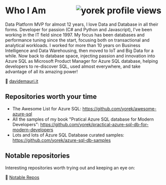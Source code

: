 # Who I Am  <img align="right" src="https://komarev.com/ghpvc/?username=yorek&color=brightgreen" alt="yorek profile views" />

Data Platform MVP for almost 12 years, I love Data and Database in all their forms. Developer for passion (C# and Python and Javascript), I've been working in the IT field since 1997. My focus has been databases and performance tuning since the start, focusing both on transactional and analytical workloads. I worked for more than 10 years on Business Intelligence and Data Warehousing, then moved to IoT and Big Data for a while. Now back to database space, injecting passion and innovation into Azure SQL as Microsoft Product Manager for Azure SQL database, helping developers to re-discover SQL, used almost everywhere, and take advantage of all its amazing power! 

🏡 [davidemauri.it](https://davidemauri.it)

## Repositories worth your time

- The Awesome List for Azure SQL: https://github.com/yorek/awesome-azure-sql
- All the samples of my book "Pratical Azure SQL database for Modern Developers": https://github.com/yorek/practical-azure-sql-db-for-modern-developers
- Lots and lots of Azure SQL Database curated samples: https://github.com/yorek/azure-sql-db-samples

## Notable repositories

Interesting repositories worth trying out and keeping an eye on:

🎸 [Notable Repos](./notable-repos.md)
